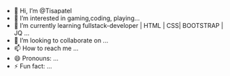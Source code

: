 - 👋 Hi, I’m @Tisapatel
- 👀 I’m interested in gaming,coding, playing...
- 🌱 I’m currently learning fullstack-developer | HTML | CSS| BOOTSTRAP | JQ ...
- 💞️ I’m looking to collaborate on ...
- 📫 How to reach me ...
- 😄 Pronouns: ...
- ⚡ Fun fact: ...

<!---
Tisapatel/Tisapatel is a ✨ special ✨ repository because its `README.md` (this file) appears on your GitHub profile.
You can click the Preview link to take a look at your changes.
--->
